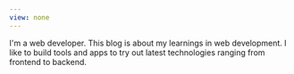 ```yaml
---
view: none
---
```

I'm a web developer. This blog is about my learnings in web development. I like to build tools and apps to try out latest technologies ranging from frontend to backend.